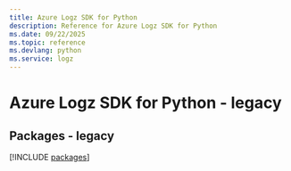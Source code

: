 ```yaml
---
title: Azure Logz SDK for Python
description: Reference for Azure Logz SDK for Python
ms.date: 09/22/2025
ms.topic: reference
ms.devlang: python
ms.service: logz
---
```

# Azure Logz SDK for Python - legacy
## Packages - legacy
[!INCLUDE [packages](logz-index.md)]